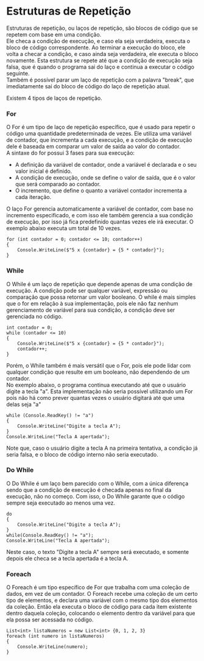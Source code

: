# Estruturas de Repetição

Estruturas de repetição, ou laços de repetição, são blocos de código que se repetem com base em uma condição.  
Ele checa a condição de execução, e caso ela seja verdadeira, executa o bloco de código correspondente. Ao terminar a execução do bloco, ele volta a checar a condição, e caso ainda seja verdadeira, ele executa o bloco novamente. Esta estrutura se repete até que a condição de execução seja falsa, que é quando o programa sai do laço e continua a executar o código seguinte.  
Também é possível parar um laço de repetição com a palavra "break", que imediatamente sai do bloco de código do laço de repetição atual.

Existem 4 tipos de laços de repetição.

### For

O For é um tipo de laço de repetição específico, que é usado para repetir o código uma quantidade predeterminada de vezes. Ele utiliza uma variável de contador, que incrementa a cada execução, e a condição de execução dele é baseada em comparar um valor de saída ao valor do contador.  
A sintaxe do for possui 3 fases para sua execução:
- A definição da variável de contador, onde a variável é declarada e o seu valor inicial é definido.
- A condição de execução, onde se define o valor de saída, que é o valor que será comparado ao contador.
- O incremento, que define o quanto a variável contador incrementa a cada iteração.

O laço For gerencia automaticamente a variável de contador, com base no incremento especificado, e com isso ele também gerencia a sua condição de execução, por isso já fica predefinido quantas vezes ele irá executar.
O exemplo abaixo executa um total de 10 vezes.
```
for (int contador = 0; contador <= 10; contador++)
{
	Console.WriteLine($"5 x {contador} = {5 * contador}");
}
```

### While

O While é um laço de repetição que depende apenas de uma condição de execução. A condição pode ser qualquer variável, expressão ou comparação que possa retornar um valor booleano. 
O while é mais simples que o for em relação à sua implementação, pois ele não faz nenhum gerenciamento de variável para sua condição, a condição deve ser gerenciada no código.
```
int contador = 0;
while (contador <= 10)
{
	Console.WriteLine($"5 x {contador} = {5 * contador}");
	contador++;
}
```

Porém, o While também é mais versátil que o For, pois ele pode lidar com qualquer condição que resulte em um booleano, não dependendo de um contador.  
No exemplo abaixo, o programa continua executando até que o usuário digite a tecla "a". Esta implementação não seria possível utilizando um For pois não há como prever quantas vezes o usuário digitará até que uma delas seja "a"
```
while (Console.ReadKey() != "a")
{
	Console.WriteLine("Digite a tecla A");
}
Console.WriteLine("Tecla A apertada");
```

Note que, caso o usuário digite a tecla A na primeira tentativa, a condição já seria falsa, e o bloco de código interno não seria executado.

### Do While

O Do While é um laço bem parecido com o While, com a única diferença sendo que a condição de execução é checada apenas no final da execução, não no começo. Com isso, o Do While garante que o código sempre seja executado ao menos uma vez.
```
do
{
	Console.WriteLine("Digite a tecla A");
}
while(Console.ReadKey() != "a");
Console.WriteLine("Tecla A apertada");
```

Neste caso, o texto "Digite a tecla A" sempre será executado, e somente depois ele checa se a tecla apertada é a tecla A.

### Foreach

O Foreach é um tipo específico de For que trabalha com uma coleção de dados, em vez de um contador. O Foreach recebe uma coleção de um certo tipo de elementos, e declara  uma variável com o mesmo tipo dos elementos da coleção. Então ela executa o bloco de código para cada item existente dentro daquela coleção, colocando o elemento dentro da variável para que ela possa ser acessada no código.
```
List<int> listaNumeros = new List<int> {0, 1, 2, 3}
foreach (int numero in listaNumeros)
{
	Console.WriteLine(numero);
}
```